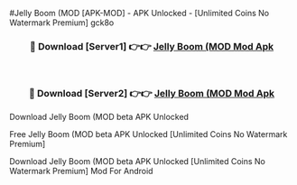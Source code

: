 #Jelly Boom (MOD [APK-MOD] - APK Unlocked - [Unlimited Coins No Watermark Premium] gck8o



<div align="center">

<h3>🔴 Download [Server1] 👉👉 <a href="https://momento.my/?title=Jelly_Boom_(MOD">Jelly Boom (MOD Mod Apk</a></h3><br>

<h3>🔴 Download [Server2] 👉👉 <a href="https://momento.my/?title=Jelly_Boom_(MOD">Jelly Boom (MOD Mod Apk</a></h3>
</div>



Download Jelly Boom (MOD beta APK Unlocked

Free Jelly Boom (MOD beta APK Unlocked [Unlimited Coins No Watermark Premium]

Download Jelly Boom (MOD beta APK Unlocked [Unlimited Coins No Watermark Premium] Mod For Android
